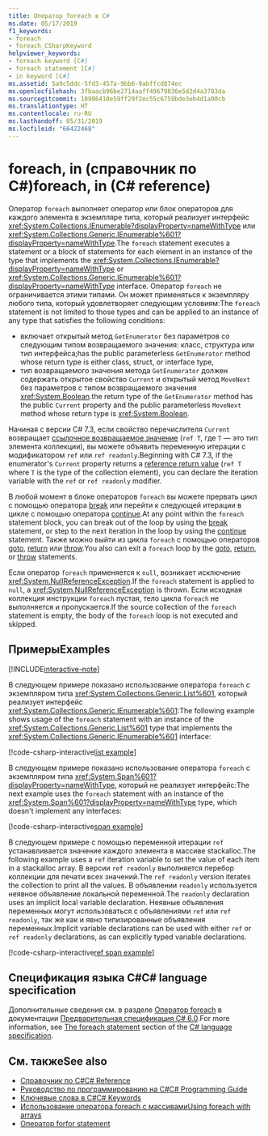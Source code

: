 ```yaml
---
title: Оператор foreach в C#
ms.date: 05/17/2019
f1_keywords:
- foreach
- foreach_CSharpKeyword
helpviewer_keywords:
- foreach keyword [C#]
- foreach statement [C#]
- in keyword [C#]
ms.assetid: 5a9c5ddc-5fd3-457a-9bb6-9abffcd874ec
ms.openlocfilehash: 3fbaacb96be2714aaff49679836e5d2d4a3783da
ms.sourcegitcommit: 10986410e59ff29f2ec55c6759bde3eb4d1a00cb
ms.translationtype: HT
ms.contentlocale: ru-RU
ms.lasthandoff: 05/31/2019
ms.locfileid: "66422468"
---
```

# <a name="foreach-in-c-reference"></a><span data-ttu-id="82129-102">foreach, in (справочник по C#)</span><span class="sxs-lookup"><span data-stu-id="82129-102">foreach, in (C# reference)</span></span>

<span data-ttu-id="82129-103">Оператор `foreach` выполняет оператор или блок операторов для каждого элемента в экземпляре типа, который реализует интерфейс <xref:System.Collections.IEnumerable?displayProperty=nameWithType> или <xref:System.Collections.Generic.IEnumerable%601?displayProperty=nameWithType>.</span><span class="sxs-lookup"><span data-stu-id="82129-103">The `foreach` statement executes a statement or a block of statements for each element in an instance of the type that implements the <xref:System.Collections.IEnumerable?displayProperty=nameWithType> or <xref:System.Collections.Generic.IEnumerable%601?displayProperty=nameWithType> interface.</span></span> <span data-ttu-id="82129-104">Оператор `foreach` не ограничивается этими типами. Он может применяться к экземпляру любого типа, который удовлетворяет следующим условиям:</span><span class="sxs-lookup"><span data-stu-id="82129-104">The `foreach` statement is not limited to those types and can be applied to an instance of any type that satisfies the following conditions:</span></span>

- <span data-ttu-id="82129-105">включает открытый метод `GetEnumerator` без параметров со следующим типом возвращаемого значения: класс, структура или тип интерфейса;</span><span class="sxs-lookup"><span data-stu-id="82129-105">has the public parameterless `GetEnumerator` method whose return type is either class, struct, or interface type,</span></span>
- <span data-ttu-id="82129-106">тип возвращаемого значения метода `GetEnumerator` должен содержать открытое свойство `Current` и открытый метод `MoveNext` без параметров с типом возвращаемого значения <xref:System.Boolean>.</span><span class="sxs-lookup"><span data-stu-id="82129-106">the return type of the `GetEnumerator` method has the public `Current` property and the public parameterless `MoveNext` method whose return type is <xref:System.Boolean>.</span></span>

<span data-ttu-id="82129-107">Начиная с версии C# 7.3, если свойство перечислителя `Current` возвращает [ссылочное возвращаемое значение](ref.md#reference-return-values) (`ref T`, где `T` — это тип элемента коллекции), вы можете объявить переменную итерации с модификатором `ref` или `ref readonly`.</span><span class="sxs-lookup"><span data-stu-id="82129-107">Beginning with C# 7.3, if the enumerator's `Current` property returns a [reference return value](ref.md#reference-return-values) (`ref T` where `T` is the type of the collection element), you can declare the iteration variable with the `ref` or `ref readonly` modifier.</span></span>

<span data-ttu-id="82129-108">В любой момент в блоке операторов `foreach` вы можете прервать цикл с помощью оператора [break](break.md) или перейти к следующей итерации в цикле с помощью оператора [continue](continue.md).</span><span class="sxs-lookup"><span data-stu-id="82129-108">At any point within the `foreach` statement block, you can break out of the loop by using the [break](break.md) statement, or step to the next iteration in the loop by using the [continue](continue.md) statement.</span></span> <span data-ttu-id="82129-109">Также можно выйти из цикла `foreach` с помощью операторов [goto](goto.md), [return](return.md) или [throw](throw.md).</span><span class="sxs-lookup"><span data-stu-id="82129-109">You also can exit a `foreach` loop by the [goto](goto.md), [return](return.md), or [throw](throw.md) statements.</span></span>

<span data-ttu-id="82129-110">Если оператор `foreach` применяется к `null`, возникает исключение <xref:System.NullReferenceException>.</span><span class="sxs-lookup"><span data-stu-id="82129-110">If the `foreach` statement is applied to `null`, a <xref:System.NullReferenceException> is thrown.</span></span> <span data-ttu-id="82129-111">Если исходная коллекция инструкции `foreach` пустая, тело цикла `foreach` не выполняется и пропускается.</span><span class="sxs-lookup"><span data-stu-id="82129-111">If the source collection of the `foreach` statement is empty, the body of the `foreach` loop is not executed and skipped.</span></span>

## <a name="examples"></a><span data-ttu-id="82129-112">Примеры</span><span class="sxs-lookup"><span data-stu-id="82129-112">Examples</span></span>

[!INCLUDE[interactive-note](~/includes/csharp-interactive-note.md)]

<span data-ttu-id="82129-113">В следующем примере показано использование оператора `foreach` с экземпляром типа <xref:System.Collections.Generic.List%601>, который реализует интерфейс <xref:System.Collections.Generic.IEnumerable%601>:</span><span class="sxs-lookup"><span data-stu-id="82129-113">The following example shows usage of the `foreach` statement with an instance of the <xref:System.Collections.Generic.List%601> type that implements the <xref:System.Collections.Generic.IEnumerable%601> interface:</span></span>

[!code-csharp-interactive[list example](~/samples/snippets/csharp/keywords/IterationKeywordsExamples.cs#1)]

<span data-ttu-id="82129-114">В следующем примере показано использование оператора `foreach` с экземпляром типа <xref:System.Span%601?displayProperty=nameWithType>, который не реализует интерфейс:</span><span class="sxs-lookup"><span data-stu-id="82129-114">The next example uses the `foreach` statement with an instance of the <xref:System.Span%601?displayProperty=nameWithType> type, which doesn't implement any interfaces:</span></span>

[!code-csharp-interactive[span example](~/samples/snippets/csharp/keywords/IterationKeywordsExamples.cs#2)]

<span data-ttu-id="82129-115">В следующем примере с помощью переменной итерации `ref` устанавливается значение каждого элемента в массиве stackalloc.</span><span class="sxs-lookup"><span data-stu-id="82129-115">The following example uses a `ref` iteration variable to set the value of each item in a stackalloc array.</span></span> <span data-ttu-id="82129-116">В версии `ref readonly` выполняется перебор коллекции для печати всех значений.</span><span class="sxs-lookup"><span data-stu-id="82129-116">The `ref readonly` version iterates the collection to print all the values.</span></span> <span data-ttu-id="82129-117">В объявлении `readonly` используется неявное объявление локальной переменной.</span><span class="sxs-lookup"><span data-stu-id="82129-117">The `readonly` declaration uses an implicit local variable declaration.</span></span> <span data-ttu-id="82129-118">Неявные объявления переменных могут использоваться с объявлениями `ref` или `ref readonly`, так же как и явно типизированные объявления переменных.</span><span class="sxs-lookup"><span data-stu-id="82129-118">Implicit variable declarations can be used with either `ref` or `ref readonly` declarations, as can explicitly typed variable declarations.</span></span>

[!code-csharp-interactive[ref span example](~/samples/snippets/csharp/keywords/IterationKeywordsExamples.cs#RefSpan)]

## <a name="c-language-specification"></a><span data-ttu-id="82129-119">Спецификация языка C#</span><span class="sxs-lookup"><span data-stu-id="82129-119">C# language specification</span></span>

<span data-ttu-id="82129-120">Дополнительные сведения см. в разделе [Оператор foreach](~/_csharplang/spec/statements.md#the-foreach-statement) в документации [Предварительная спецификация C# 6.0](../language-specification/index.md).</span><span class="sxs-lookup"><span data-stu-id="82129-120">For more information, see [The foreach statement](~/_csharplang/spec/statements.md#the-foreach-statement) section of the [C# language specification](../language-specification/index.md).</span></span>

## <a name="see-also"></a><span data-ttu-id="82129-121">См. также</span><span class="sxs-lookup"><span data-stu-id="82129-121">See also</span></span>

- [<span data-ttu-id="82129-122">Справочник по C#</span><span class="sxs-lookup"><span data-stu-id="82129-122">C# Reference</span></span>](../index.md)
- [<span data-ttu-id="82129-123">Руководство по программированию на C#</span><span class="sxs-lookup"><span data-stu-id="82129-123">C# Programming Guide</span></span>](../../programming-guide/index.md)
- [<span data-ttu-id="82129-124">Ключевые слова в C#</span><span class="sxs-lookup"><span data-stu-id="82129-124">C# Keywords</span></span>](index.md)
- [<span data-ttu-id="82129-125">Использование оператора foreach с массивами</span><span class="sxs-lookup"><span data-stu-id="82129-125">Using foreach with arrays</span></span>](../../programming-guide/arrays/using-foreach-with-arrays.md)
- [<span data-ttu-id="82129-126">Оператор for</span><span class="sxs-lookup"><span data-stu-id="82129-126">for statement</span></span>](for.md)
